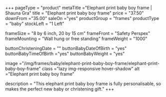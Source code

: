 +++
pageType = "product"
metaTitle ="Elephant print baby boy frame | Shauna Gra"
title = "Elephant print baby boy frame"
price = "37.50"
downFrom ="35.00"
saleOn ="yes"
productGroup = "frames"
productType = "baby"
stockLeft = "1 Left" 
 
frameSize = "8 by 6 inch, 20 by 15 cm" 
frameFront = "Safety Perspex" 
frameMounting = "Wall hung or free standing" 
frameWeight = "1000" 
 
buttonChristeningDate = "" 
buttonBabyDateOfBirth = "yes" 
buttonBabyTimeOfBirth ="yes" 
buttonBabyWeight = "yes" 
 
image ="/img/frames/baby/elephant-print-baby-boy-frame/elephant-print-baby-boy-frame"
class ="lazy img-responsive hover-shadow"
alt ="Elephant print baby boy frame"
 
description = "This elephant print baby boy frame is fully personalisable, so makes the perfect new baby or christening gift."
+++
